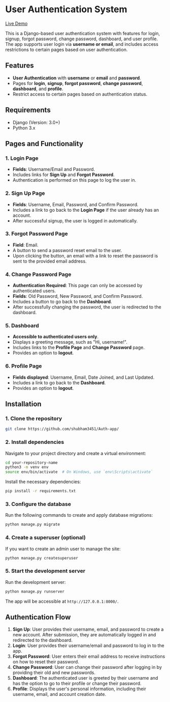 # User Authentication System

[Live Demo](https://auth-app-production-754b.up.railway.app/)

This is a Django-based user authentication system with features for login, signup, forgot password, change password, dashboard, and user profile. The app supports user login via **username or email**, and includes access restrictions to certain pages based on user authentication.

## Features

- **User Authentication** with **username** or **email** and **password**.
- Pages for **login**, **signup**, **forgot password**, **change password**, **dashboard**, and **profile**.
- Restrict access to certain pages based on authentication status.
  
## Requirements

- Django (Version: 3.0+)
- Python 3.x

## Pages and Functionality

### 1. Login Page
- **Fields**: Username/Email and Password.
- Includes links for **Sign Up** and **Forgot Password**.
- Authentication is performed on this page to log the user in.

### 2. Sign Up Page
- **Fields**: Username, Email, Password, and Confirm Password.
- Includes a link to go back to the **Login Page** if the user already has an account.
- After successful signup, the user is logged in automatically.

### 3. Forgot Password Page
- **Field**: Email.
- A button to send a password reset email to the user.
- Upon clicking the button, an email with a link to reset the password is sent to the provided email address.

### 4. Change Password Page
- **Authentication Required**: This page can only be accessed by authenticated users.
- **Fields**: Old Password, New Password, and Confirm Password.
- Includes a button to go back to the **Dashboard**.
- After successfully changing the password, the user is redirected to the dashboard.

### 5. Dashboard
- **Accessible to authenticated users only**.
- Displays a greeting message, such as "Hi, username!".
- Includes links to the **Profile Page** and **Change Password** page.
- Provides an option to **logout**.

### 6. Profile Page
- **Fields displayed**: Username, Email, Date Joined, and Last Updated.
- Includes a link to go back to the **Dashboard**.
- Provides an option to **logout**.

## Installation

### 1. Clone the repository
```bash
git clone https://github.com/shubham3451/Auth-app/
```

### 2. Install dependencies
Navigate to your project directory and create a virtual environment:

```bash
cd your-repository-name
python3 -m venv env
source env/bin/activate  # On Windows, use `env\Scripts\activate`
```

Install the necessary dependencies:

```bash
pip install -r requirements.txt
```

### 3. Configure the database
Run the following commands to create and apply database migrations:

```bash
python manage.py migrate
```

### 4. Create a superuser (optional)
If you want to create an admin user to manage the site:

```bash
python manage.py createsuperuser
```

### 5. Start the development server
Run the development server:

```bash
python manage.py runserver
```

The app will be accessible at `http://127.0.0.1:8000/`.


## Authentication Flow

1. **Sign Up**: User provides their username, email, and password to create a new account. After submission, they are automatically logged in and redirected to the dashboard.
2. **Login**: User provides their username/email and password to log in to the app.
3. **Forgot Password**: User enters their email address to receive instructions on how to reset their password.
4. **Change Password**: User can change their password after logging in by providing their old and new passwords.
5. **Dashboard**: The authenticated user is greeted by their username and has the option to go to their profile or change their password.
6. **Profile**: Displays the user's personal information, including their username, email, and account creation date.
